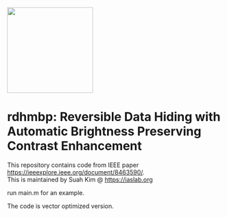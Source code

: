 #  <a href=https://iaslab.org><img src="https://iaslab.org/img/KUlogo.png" width="200px"></img></a> 
# rdhmbp: Reversible Data Hiding with Automatic Brightness Preserving Contrast Enhancement

This repository contains code from IEEE paper https://ieeexplore.ieee.org/document/8463590/. 
<br>This is maintained by Suah Kim @ https://iaslab.org 

run main.m for an example.

The code is vector optimized version.
